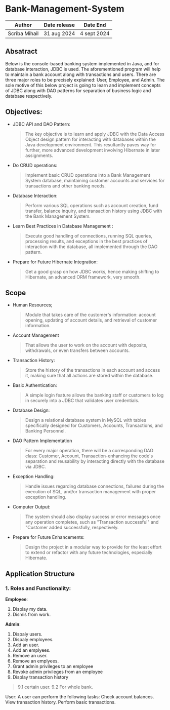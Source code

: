 # Bank-Management-System


|Author | Date release | Date End|
|--------|--------------|---------|
Scriba Mihail |   31 aug 2024             |     4 sept 2024    |



## Absatract

 Below is the console-based banking system implemented in Java, and for database
 interaction, JDBC is used. The aforementioned program will help to maintain a
 bank account along with transactions and users. There are three major roles to
 be precisely explained: User, Employee, and Admin. The sole motive of this below
 project is going to learn and implement concepts of JDBC along with DAO patterns
 for separation of business logic and database respectively.

## Objectives:

* JDBC API and DAO Pattern:

  >The key objective is to learn and apply JDBC with the Data Access Object design pattern for interacting with databases within the Java development environment. This resultantly paves way for further, more advanced development involving Hibernate in later assignments.

* Do CRUD operations:

  >Implement basic CRUD operations into a Bank Management System database, maintaining customer accounts and services for transactions and other banking needs.

* Database Interaction:

  >Perform various SQL operations such as account creation, fund transfer, balance inquiry, and transaction history using JDBC with the Bank Management System.

* Learn Best Practices in Database Management :

  >Execute good handling of connections, running SQL queries, processing results, and exceptions in the best practices of interaction with the database, all implemented through the DAO pattern.

- Prepare for Future Hibernate Integration:

    >Get a good grasp on how JDBC works, hence making shifting to Hibernate, an advanced ORM framework, very smooth.

## Scope

* Human Resources;

  >Module that takes care of the customer's information: account opening, updating of account details, and retrieval of customer information.

* Account Management

  >That allows the user to work on the account with deposits, withdrawals, or even transfers between accounts.

* Transaction History:

  >Store the history of the transactions in each account and access it, making sure that all actions are stored within the database.

* Basic Authentication:

  >A simple login feature allows the banking staff or customers to log in securely into a JDBC that validates user credentials.

* Database Design:

  >Design a relational database system in MySQL with tables specifically designed for Customers, Accounts, Transactions, and Banking Personnel.

* DAO Pattern Implementation

  >For every major operation, there will be a corresponding DAO class: Customer, Account, Transaction-enhancing the code's separation and reusability by interacting directly with the database via JDBC.

* Exception Handling:

  >Handle issues regarding database connections, failures during the execution of SQL, and/or transaction management with proper exception handling.

* Computer Output:

  >The system should also display success or error messages once any operation completes, such as "Transaction successful" and "Customer added successfully, respectively.

- Prepare for Future Enhancements:
   >Design the project in a modular way to provide for the least effort to extend or refactor with any future technologies, especially Hibernate.

## Application Structure

### 1. **Roles and Functionality**:

 **Employee**:

 1. Display my data.
 2. Dismis from work.

**Admin**:

1. Dispaly users.
2. Dispaly employees.
3. Add an user.
4. Add an emplyees.
5. Remove an user.
6. Remove an emplyees.
7. Grant admin privileges to an employee
8. Revoke admin privileges from an employee
9. Display transaction history
>9.1 certain user.
>9.2 For whole bank.


User: A user can perform the following tasks:
Check account balances.
View transaction history.
Perform basic transactions.
